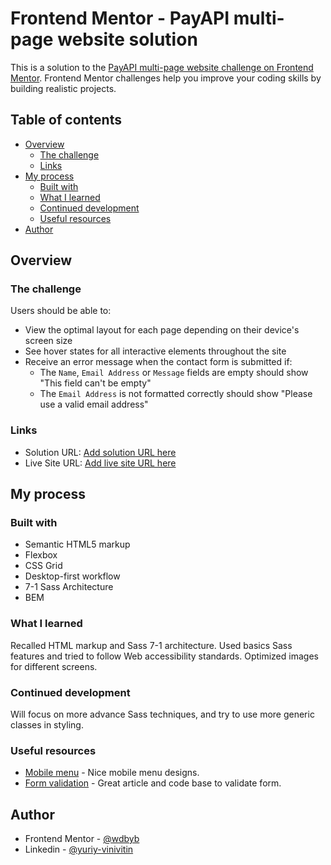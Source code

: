 # Frontend Mentor - PayAPI multi-page website solution

This is a solution to the [PayAPI multi-page website challenge on Frontend Mentor](https://www.frontendmentor.io/challenges/payapi-multipage-website-FDLR1Y11e). Frontend Mentor challenges help you improve your coding skills by building realistic projects.

## Table of contents

- [Overview](#overview)
  - [The challenge](#the-challenge)
  - [Links](#links)
- [My process](#my-process)
  - [Built with](#built-with)
  - [What I learned](#what-i-learned)
  - [Continued development](#continued-development)
  - [Useful resources](#useful-resources)
- [Author](#author)

## Overview

### The challenge

Users should be able to:

- View the optimal layout for each page depending on their device's screen size
- See hover states for all interactive elements throughout the site
- Receive an error message when the contact form is submitted if:
  - The `Name`, `Email Address` or `Message` fields are empty should show "This field can't be empty"
  - The `Email Address` is not formatted correctly should show "Please use a valid email address"

### Links

- Solution URL: [Add solution URL here](https://github.com/wdbyb/fm-payapi)
- Live Site URL: [Add live site URL here](https://fm-payapi.vercel.app/)

## My process

### Built with

- Semantic HTML5 markup
- Flexbox
- CSS Grid
- Desktop-first workflow
- 7-1 Sass Architecture
- BEM

### What I learned

Recalled HTML markup and Sass 7-1 architecture. Used basics Sass features and tried to follow Web accessibility standards. Optimized images for different screens.

### Continued development

Will focus on more advance Sass techniques, and try to use more generic classes in styling.

### Useful resources

- [Mobile menu](https://freefrontend.com/css-mobile-menus/) - Nice mobile menu designs.
- [Form validation](https://www.javascripttutorial.net/javascript-dom/javascript-form-validation/) - Great article and code base to validate form.

## Author

- Frontend Mentor - [@wdbyb](https://www.frontendmentor.io/profile/wdbyb)
- Linkedin - [@yuriy-vinivitin](https://www.linkedin.com/in/yuriy-vinivitin/)
